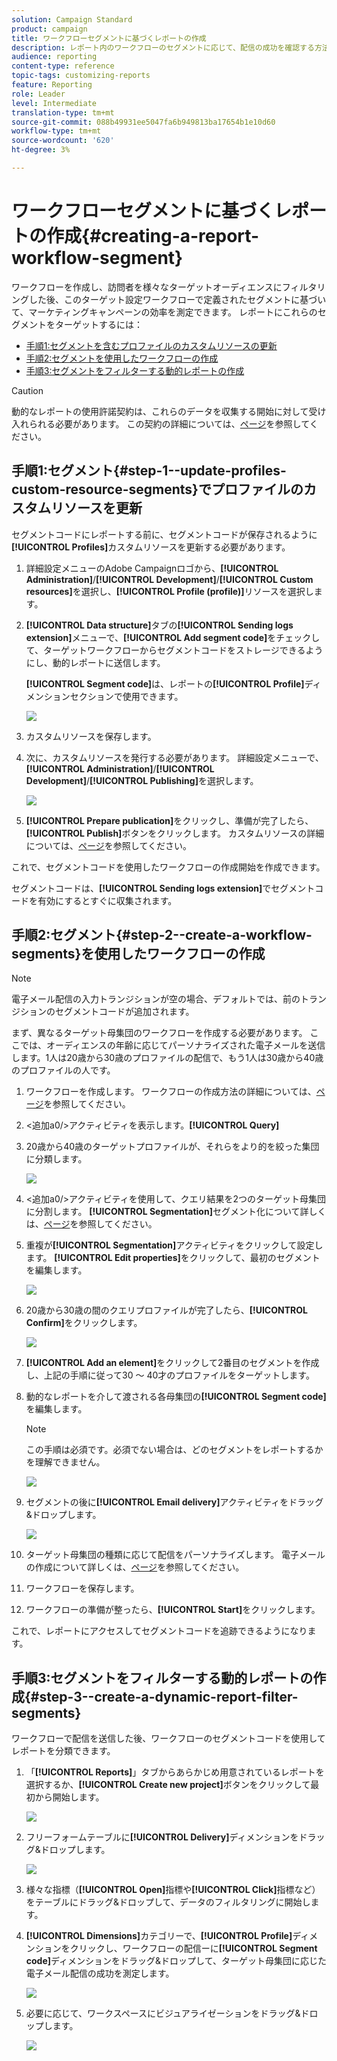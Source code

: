 ```yaml
---
solution: Campaign Standard
product: campaign
title: ワークフローセグメントに基づくレポートの作成
description: レポート内のワークフローのセグメントに応じて、配信の成功を確認する方法を説明します。
audience: reporting
content-type: reference
topic-tags: customizing-reports
feature: Reporting
role: Leader
level: Intermediate
translation-type: tm+mt
source-git-commit: 088b49931ee5047fa6b949813ba17654b1e10d60
workflow-type: tm+mt
source-wordcount: '620'
ht-degree: 3%

---
```



# ワークフローセグメントに基づくレポートの作成{#creating-a-report-workflow-segment}

ワークフローを作成し、訪問者を様々なターゲットオーディエンスにフィルタリングした後、このターゲット設定ワークフローで定義されたセグメントに基づいて、マーケティングキャンペーンの効率を測定できます。
レポートにこれらのセグメントをターゲットするには：

* [手順1:セグメントを含むプロファイルのカスタムリソースの更新](#step-1--update-profiles-custom-resource-segments)
* [手順2:セグメントを使用したワークフローの作成](#step-2--create-a-workflow-segments)
* [手順3:セグメントをフィルターする動的レポートの作成](#step-3--create-a-dynamic-report-filter-segments)

>[!CAUTION]
>動的なレポートの使用許諾契約は、これらのデータを収集する開始に対して受け入れられる必要があります。
>この契約の詳細については、[ページ](../../reporting/using/about-dynamic-reports.md#dynamic-reporting-usage-agreement)を参照してください。

## 手順1:セグメント{#step-1--update-profiles-custom-resource-segments}でプロファイルのカスタムリソースを更新

セグメントコードにレポートする前に、セグメントコードが保存されるように&#x200B;**[!UICONTROL Profiles]**&#x200B;カスタムリソースを更新する必要があります。

1. 詳細設定メニューのAdobe Campaignロゴから、**[!UICONTROL Administration]**/**[!UICONTROL Development]**/**[!UICONTROL Custom resources]**&#x200B;を選択し、**[!UICONTROL Profile (profile)]**&#x200B;リソースを選択します。
1. **[!UICONTROL Data structure]**&#x200B;タブの&#x200B;**[!UICONTROL Sending logs extension]**&#x200B;メニューで、**[!UICONTROL Add segment code]**&#x200B;をチェックして、ターゲットワークフローからセグメントコードをストレージできるようにし、動的レポートに送信します。

   **[!UICONTROL Segment code]**&#x200B;は、レポートの&#x200B;**[!UICONTROL Profile]**&#x200B;ディメンションセクションで使用できます。

   ![](assets/report_segment_4.png)

1. カスタムリソースを保存します。

1. 次に、カスタムリソースを発行する必要があります。
詳細設定メニューで、**[!UICONTROL Administration]**/**[!UICONTROL Development]**/**[!UICONTROL Publishing]**&#x200B;を選択します。

   ![](assets/custom_profile_7.png)

1. **[!UICONTROL Prepare publication]**&#x200B;をクリックし、準備が完了したら、**[!UICONTROL Publish]**&#x200B;ボタンをクリックします。 カスタムリソースの詳細については、[ページ](../../developing/using/updating-the-database-structure.md)を参照してください。

これで、セグメントコードを使用したワークフローの作成開始を作成できます。

セグメントコードは、**[!UICONTROL Sending logs extension]**&#x200B;でセグメントコードを有効にするとすぐに収集されます。

## 手順2:セグメント{#step-2--create-a-workflow-segments}を使用したワークフローの作成

>[!NOTE]
>電子メール配信の入力トランジションが空の場合、デフォルトでは、前のトランジションのセグメントコードが追加されます。

まず、異なるターゲット母集団のワークフローを作成する必要があります。 ここでは、オーディエンスの年齢に応じてパーソナライズされた電子メールを送信します。1人は20歳から30歳のプロファイルの配信で、もう1人は30歳から40歳のプロファイルの人です。

1. ワークフローを作成します。 ワークフローの作成方法の詳細については、[ページ](../../automating/using/building-a-workflow.md)を参照してください。

1. &lt;追加a0/>アクティビティを表示します。**[!UICONTROL Query]**

1. 20歳から40歳のターゲットプロファイルが、それらをより的を絞った集団に分類します。

   ![](assets/report_segment_1.png)

1. &lt;追加a0/>アクティビティを使用して、クエリ結果を2つのターゲット母集団に分割します。 **[!UICONTROL Segmentation]**&#x200B;セグメント化について詳しくは、[ページ](../../automating/using/segmentation.md)を参照してください。

1. 重複が&#x200B;**[!UICONTROL Segmentation]**&#x200B;アクティビティをクリックして設定します。 **[!UICONTROL Edit properties]**&#x200B;をクリックして、最初のセグメントを編集します。

   ![](assets/report_segment_7.png)

1. 20歳から30歳の間のクエリプロファイルが完了したら、**[!UICONTROL Confirm]**&#x200B;をクリックします。

   ![](assets/report_segment_8.png)

1. **[!UICONTROL Add an element]**&#x200B;をクリックして2番目のセグメントを作成し、上記の手順に従って30 ～ 40才のプロファイルをターゲットします。

1. 動的なレポートを介して渡される各母集団の&#x200B;**[!UICONTROL Segment code]**&#x200B;を編集します。

   >[!NOTE]
   >この手順は必須です。必須でない場合は、どのセグメントをレポートするかを理解できません。

   ![](assets/report_segment_9.png)

1. セグメントの後に&#x200B;**[!UICONTROL Email delivery]**&#x200B;アクティビティをドラッグ&amp;ドロップします。

   ![](assets/report_segment_3.png)

1. ターゲット母集団の種類に応じて配信をパーソナライズします。 電子メールの作成について詳しくは、[ページ](../../designing/using/designing-content-in-adobe-campaign.md)を参照してください。

1. ワークフローを保存します。

1. ワークフローの準備が整ったら、**[!UICONTROL Start]**&#x200B;をクリックします。

これで、レポートにアクセスしてセグメントコードを追跡できるようになります。

## 手順3:セグメントをフィルターする動的レポートの作成{#step-3--create-a-dynamic-report-filter-segments}

ワークフローで配信を送信した後、ワークフローのセグメントコードを使用してレポートを分類できます。

1. 「**[!UICONTROL Reports]**」タブからあらかじめ用意されているレポートを選択するか、**[!UICONTROL Create new project]**&#x200B;ボタンをクリックして最初から開始します。

   ![](assets/custom_profile_18.png)
1. フリーフォームテーブルに&#x200B;**[!UICONTROL Delivery]**&#x200B;ディメンションをドラッグ&amp;ドロップします。

   ![](assets/report_segment_5.png)

1. 様々な指標（**[!UICONTROL Open]**&#x200B;指標や&#x200B;**[!UICONTROL Click]**&#x200B;指標など）をテーブルにドラッグ&amp;ドロップして、データのフィルタリングに開始します。
1. **[!UICONTROL Dimensions]**&#x200B;カテゴリーで、**[!UICONTROL Profile]**&#x200B;ディメンションをクリックし、ワークフローの配信ーに&#x200B;**[!UICONTROL Segment code]**&#x200B;ディメンションをドラッグ&amp;ドロップして、ターゲット母集団に応じた電子メール配信の成功を測定します。

   ![](assets/report_segment_6.png)

1. 必要に応じて、ワークスペースにビジュアライゼーションをドラッグ&amp;ドロップします。

   ![](assets/report_segment_10.png)
